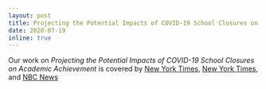 ```yaml
---
layout: post
title: Projecting the Potential Impacts of COVID-19 School Closures on Academic Achievement
date: 2020-07-19
inline: true
---
```


Our work on *Projecting the Potential Impacts of COVID-19 School Closures on Academic Achievement* is covered by
[New York Times](https://www.nytimes.com/2020/06/05/us/coronavirus-education-lost-learning.html), 
[New York Times](https://www.nytimes.com/2020/06/06/opinion/coronavirus-schools-reopen.html), and 
[NBC News](https://www.nbcnews.com/news/us-news/many-parents-want-it-few-can-afford-it-amid-school-n1233977)
